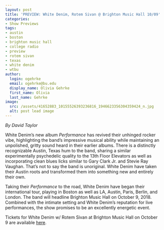 ```yaml
---
layout: post
title: 'PREVIEW: White Denim, Rotem Sivan @ Brighton Music Hall 10/09'
categories:
- Show Previews
tags:
- austin
- boston
- brighton music hall
- college radio
- preview
- rotem sivan
- texas
- white denim
- wtbu
author:
  login: ogehrke
  email: ogehrke@bu.edu
  display_name: Olivia Gehrke
  first_name: Olivia
  last_name: Gehrke
image:
  src: /assets/41652883_10155526393236816_1946623356304359424_n.jpg
  alt: post lead image
---
```


_By David Taylor_

White Denim’s new album _Performance_ has revived their unhinged rocker vibe, highlighting the band’s impressive musical ability while maintaining an unpolished, gritty sound heard in their earlier albums. There is a distinctly recognizable Austin, Texas hum to the band, sharing a similar experimentally psychedelic quality to the 13th Floor Elevators as well as incorporating clean blues licks similar to Gary Clark Jr. and Stevie Ray Vaughan. That’s not to say the band is unoriginal. White Denim have taken their Austin roots and transformed them into something new and entirely their own.

Taking their _Performance_ to the road, White Denim have began their international tour, playing in Boston as well as LA, Austin, Paris, Berlin, and London. The band will headline Brighton Music Hall on October 9, 2018. Combined with the intimate setting and White Denim’s reputation for live performances, the show promises to be an excellently energetic event.

Tickets for White Denim w/ Rotem Sivan at Brighton Music Hall on October 9 are available [here](https://www1.ticketmaster.com/white-denim-boston-massachusetts-10-09-2018/event/010054A7DE87E29C?artistid=1252082&majorcatid=10001&minorcatid=1).